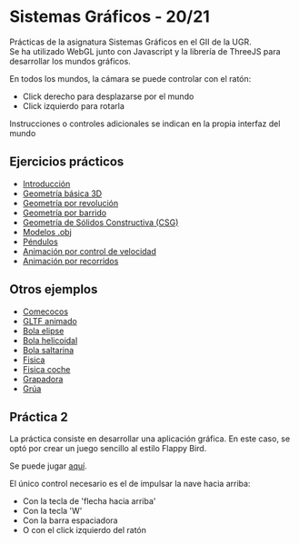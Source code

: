 # Sistemas Gráficos - 20/21
Prácticas de la asignatura Sistemas Gráficos en el GII de la UGR.  
Se ha utilizado WebGL junto con Javascript y la librería de ThreeJS para desarrollar los mundos gráficos.  
  
En todos los mundos, la cámara se puede controlar con el ratón:
- Click derecho para desplazarse por el mundo
- Click izquierdo para rotarla

Instrucciones o controles adicionales se indican en la propia interfaz del mundo

## Ejercicios prácticos 
- [Introducción](https://jesnm01.github.io/SG_UGR/P1/introduccion/)
- [Geometría básica 3D](https://jesnm01.github.io/SG_UGR/P1/ejercicio2/)
- [Geometría por revolución](https://jesnm01.github.io/SG_UGR/P1/ejercicio3/)
- [Geometría por barrido](https://jesnm01.github.io/SG_UGR/P1/ejercicio4/)
- [Geometría de Sólidos Constructiva (CSG)](https://jesnm01.github.io/SG_UGR/P1/ejercicio5/)
- [Modelos .obj](https://jesnm01.github.io/SG_UGR/P1/ejercicio6/)
- [Péndulos](https://jesnm01.github.io/SG_UGR/P1/ejercicio7/)
- [Animación por control de velocidad](https://jesnm01.github.io/SG_UGR/P1/ejercicio8/)
- [Animación por recorridos](https://jesnm01.github.io/SG_UGR/P1/ejercicio9/)

## Otros ejemplos
- [Comecocos](https://jesnm01.github.io/SG_UGR/P1/comecocos_recorrido/)
- [GLTF animado](https://jesnm01.github.io/SG_UGR/P1/analisis-gltf-animado/)
- [Bola elipse](https://jesnm01.github.io/SG_UGR/P1/bola_elipse/)
- [Bola helicoidal](https://jesnm01.github.io/SG_UGR/P1/bola_helicodal/)
- [Bola saltarina](https://jesnm01.github.io/SG_UGR/P1/bola_saltarina/)
- [Fisica](https://jesnm01.github.io/SG_UGR/P1/fisica/)
- [Fisica coche](https://jesnm01.github.io/SG_UGR/P1/fisica-coche/)
- [Grapadora](https://jesnm01.github.io/SG_UGR/P1/grapadora/)
- [Grúa](https://jesnm01.github.io/SG_UGR/P1/grua/)

## Práctica 2
La práctica consiste en desarrollar una aplicación gráfica. En este caso, se optó por crear un juego sencillo al estilo Flappy Bird.  
  
Se puede jugar [aquí](https://jesnm01.github.io/SG_UGR/P2/FlappySpaceship/).  
  
El único control necesario es el de impulsar la nave hacia arriba:
- Con la tecla de 'flecha hacia arriba'
- Con la tecla 'W'
- Con la barra espaciadora
- O con el click izquierdo del ratón
